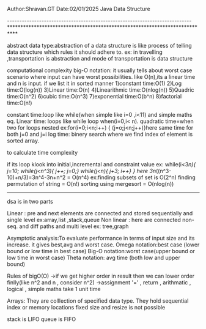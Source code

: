Author:Shravan.GT
Date:02/01/2025
Java Data Structure

---------------------------------------------------------------------------***************************************************************************

abstract data type:abstraction of a data structure is like process of telling data structure which rules it should adhere to.
ex: in travelling ,transportation is abstraction and mode of transportation is data structure

computational complexity
big-O notation: it usually tells about worst case scenario where input can have worst possibilities.
like O(n),its a linear time and n is input.
if we list it in sorted manner
1)constant time:O(1)
2)Log time:O(log(n))
3)Linear time:O(n)
4)Linearithmic time:O(nlog(n))
5)Quadric time:O(n^2)
6)cubic time:O(n^3)
7)exponential time:O(b^n)
8)factorial time:O(n!)

constant time:loop like while(when simple like i=0 ,i<11) and simple maths eq.
Linear time: loops like  while loop when(i=0,i< n).
quadratic time=when two for loops nested 
ex:for(i=0;i<n;i++) { (j=o;j<n;j++)}here same time for both j=0  and j=i
log time: binery search where we find index of element is sorted array.





to calculate time complexity

if its loop klook into initial,incremental and constraint value
ex: while(i<3*n){
j=10;
while(j<n^3){
j++;
j=0;}
while(j<n){
j+3;
i++}
}
here 3n*((n^3-10)+n/3)=3n^4-3n+n^2 = O(n^4)
ex:finding subsets of set is O(2^n)
finding permutation of string = O(n!)
sorting using mergesort = O(nlog(n))


***************************************************************************


dsa is in two parts

Linear : pre and next elements are connected and stored sequentially and single level
ex:array,list ,stack,queue
Non linear : here are connected non-seq. and diff paths and multi level 
ex: tree,graph 

Asymptotic analysis:To evaluate performance in terms of input size and its increase.
it gives best,avg and worst case.
Omega notation:best case (lower bound or low time in best case)
Big-O notation:worst case(upper bound or low time in worst case)
Theta notation: avg time (both low and upper bound) 

Rules of bigO(O)
->if we get higher order in result then we can lower order finlly(like n^2 and n , consider n^2)
->assignment '=' , return , arithmatic , logical , simple maths take 1 unit time

Arrays:
They are colllection of specified data type.
They hold sequential index or memory locations
fixed size and resize is not possible


stack is LIFO
queue is FIFO